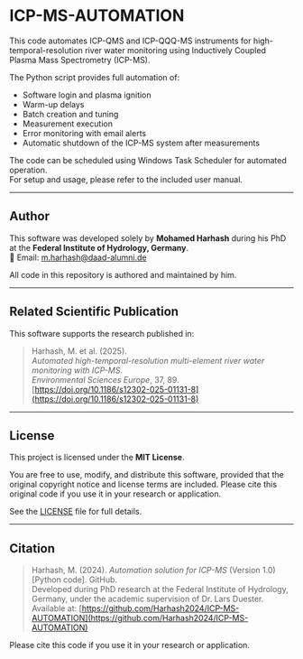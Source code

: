 # ICP-MS-AUTOMATION

This code automates ICP-QMS and ICP-QQQ-MS instruments for high-temporal-resolution river water monitoring using Inductively Coupled Plasma Mass Spectrometry (ICP-MS).

The Python script provides full automation of:
- Software login and plasma ignition
- Warm-up delays
- Batch creation and tuning
- Measurement execution
- Error monitoring with email alerts
- Automatic shutdown of the ICP-MS system after measurements

The code can be scheduled using Windows Task Scheduler for automated operation.  
For setup and usage, please refer to the included user manual.

---

## Author

This software was developed solely by **Mohamed Harhash** during his PhD at the **Federal Institute of Hydrology, Germany**.  
📧 Email: [m.harhash@daad-alumni.de](mailto:m.harhash@daad-alumni.de)

All code in this repository is authored and maintained by him.

---

## Related Scientific Publication

This software supports the research published in:

> Harhash, M. et al. (2025).  
> *Automated high-temporal-resolution multi-element river water monitoring with ICP-MS*.  
> *Environmental Sciences Europe*, 37, 89. [https://doi.org/10.1186/s12302-025-01131-8](https://doi.org/10.1186/s12302-025-01131-8)


---

## License

This project is licensed under the **MIT License**.

You are free to use, modify, and distribute this software, provided that the original copyright
notice and license terms are included. Please cite this original code if you use it in your research or application.


See the [LICENSE](./LICENSE) file for full details.

---

## Citation

> Harhash, M. (2024). *Automation solution for ICP-MS* (Version 1.0) [Python code]. GitHub.  
> Developed during PhD research at the Federal Institute of Hydrology, Germany, under the academic supervision of Dr. Lars Duester.  
> Available at: [https://github.com/Harhash2024/ICP-MS-AUTOMATION](https://github.com/Harhash2024/ICP-MS-AUTOMATION)

Please cite this code if you use it in your research or application.

